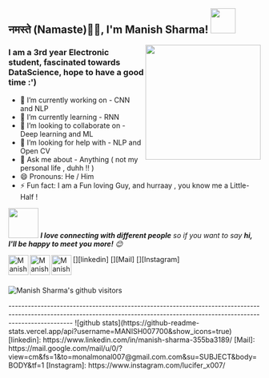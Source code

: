 <h2>नमस्ते (Namaste)🙏🏻, I'm Manish Sharma! <img src="https://media.giphy.com/media/12oufCB0MyZ1Go/giphy.gif" width="50"></h2>
<img align='right' src="https://media.giphy.com/media/M9gbBd9nbDrOTu1Mqx/giphy.gif" width="230">

### I am a 3rd year Electronic student, fascinated towards DataScience, hope to have a good time :')

- 🔭 I’m currently working on - CNN and NLP
- 🌱 I’m currently learning - RNN
- 👯 I’m looking to collaborate on - Deep learning and ML
- 🤔 I’m looking for help with - NLP and Open CV
- 💬 Ask me about - Anything ( not my personal life , duhh !! )
- 😄 Pronouns: He / Him
- ⚡ Fun fact: I am a Fun loving Guy, and hurraay , you know me a Little-Half !

<!--[<img align="left" alt="codeSTACKr.com" width="22px" src="https://raw.githubusercontent.com/iconic/open-iconic/master/svg/globe.svg" />][website]
[<img align="left" alt="codeSTACKr | YouTube" width="22px" src="https://cdn.jsdelivr.net/npm/simple-icons@v3/icons/youtube.svg" />][youtube]-->

<img src="https://media.giphy.com/media/LnQjpWaON8nhr21vNW/giphy.gif" width="60"> <em><b>I love connecting with different people</b> so if you want to say <b>hi, I'll be happy to meet you more!</b> 😊</em>

[<img align="left" alt="Manish Sharma | LinkedIn" width="40px" src="https://img.icons8.com/color/48/000000/linkedin.png" />][linkedin]
[<img align="left" alt="Manish Sharma | Mail" width="40px" src="https://img.icons8.com/fluent/48/000000/gmail.png" />][Mail]
[<img align="left" alt="Manish Sharma | Instagram" width="40px" src="https://img.icons8.com/fluent/48/000000/instagram-new.png" />][Instagram]
<br />
<!--### Languages and Tools:
<img align="left" alt="Visual Studio Code" width="26px" src="https://img.icons8.com/fluent/48/000000/visual-studio-code-2019.png" />
<img align="left" alt="SQL" width="26px" src="https://raw.githubusercontent.com/github/explore/80688e429a7d4ef2fca1e82350fe8e3517d3494d/topics/sql/sql.png" />
<img align="left" alt="MySQL" width="26px" src="https://raw.githubusercontent.com/github/explore/80688e429a7d4ef2fca1e82350fe8e3517d3494d/topics/mysql/mysql.png" />
<img align="left" alt="MongoDB" width="26px" src="https://img.icons8.com/color/48/000000/mongodb.png" />
<img align="left" alt="Git" width="26px" src="https://raw.githubusercontent.com/github/explore/80688e429a7d4ef2fca1e82350fe8e3517d3494d/topics/git/git.png" />
<img align="left" alt="GitHub" width="26px" src="https://raw.githubusercontent.com/github/explore/78df643247d429f6cc873026c0622819ad797942/topics/github/github.png" />
<img align="left" alt="HTML5" width="26px" src="https://raw.githubusercontent.com/github/explore/80688e429a7d4ef2fca1e82350fe8e3517d3494d/topics/terminal/terminal.png" />
<br />
<br />
-->

<BR>
  
<p>
    <img class="center" alt="Manish Sharma's github visitors" src="https://visitor-badge.laobi.icu/badge?page_id=MANISH007700.MANISH007700"/>
</p>
--------------------------------------------------------------------------------------------------------------------------------------------------------------------------------
![github stats](https://github-readme-stats.vercel.app/api?username=MANISH007700&show_icons=true)
<!--🌟 From [Manish Sharma](https://github.com/MANISH007700)-->
[linkedin]: https://www.linkedin.com/in/manish-sharma-355ba3189/
[Mail]: https://mail.google.com/mail/u/0/?view=cm&fs=1&to=monalmonal007@gmail.com.com&su=SUBJECT&body=BODY&tf=1
[Instagram]: https://www.instagram.com/lucifer_x007/
